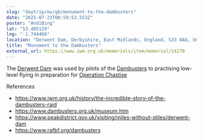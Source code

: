```yaml
---
slug: "daytrip/eu/gb/monument-to-the-dambusters"
date: "2025-07-23T08:59:53.553Z"
poster: "AndiBing"
lat: "53.405119"
lng: "-1.744466"
location: "Derwent Dam, Derbyshire, East Midlands, England, S33 0AQ, United Kingdom"
title: "Monument to the Dambusters"
external_url: https://www.iwm.org.uk/memorials/item/memorial/14270
---
```

The [Derwent Dam](https://en.wikipedia.org/wiki/Derwent_Reservoir_(Derbyshire)) was used by pilots of the [Dambusters](https://en.wikipedia.org/wiki/No._617_Squadron_RAF) to practising low-level flying in preparation for [Operation Chastise](https://en.wikipedia.org/wiki/Operation_Chastise)


References
- https://www.iwm.org.uk/history/the-incredible-story-of-the-dambusters-raid
- https://www.dambusters.org.uk/museum.htm
- https://www.peakdistrict.gov.uk/visiting/miles-without-stiles/derwent-dam
- https://www.rafbf.org/dambusters